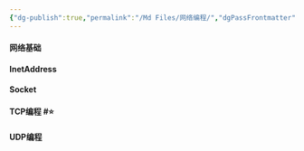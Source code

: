 ```yaml
---
{"dg-publish":true,"permalink":"/Md Files/网络编程/","dgPassFrontmatter":true}
---
```


#### 网络基础

#### InetAddress

#### Socket

#### TCP编程 #⭐️ 

#### UDP编程